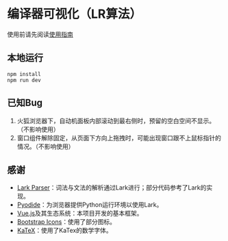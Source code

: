 # 编译器可视化（LR算法）
使用前请先阅读[使用指南](https://github.com/hengxin/compilers-visualization-lr/wiki)

## 本地运行

```
npm install
npm run dev
```

## 已知Bug

1. 火狐浏览器下，自动机面板内部滚动到最右侧时，预留的空白空间不显示。（不影响使用）
2. 窗口组件解除固定，从页面下方向上拖拽时，可能出现窗口跟不上鼠标指针的情况。（不影响使用）

## 感谢

- [Lark Parser](https://github.com/lark-parser/lark)：词法与文法的解析通过Lark进行；部分代码参考了Lark的实现。
- [Pyodide](https://pyodide.org/en/stable/)：为浏览器提供Python运行环境以使用Lark。
- [Vue.js](https://vuejs.org/)及其生态系统：本项目开发的基本框架。
- [Bootstrap Icons](https://icons.getbootstrap.com/)：使用了部分图标。
- [KaTeX](https://katex.org/)：使用了KaTex的数学字体。
